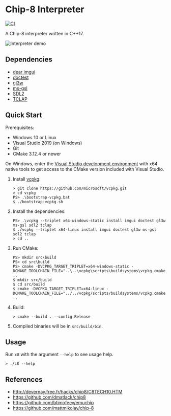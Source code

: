 # Chip-8 Interpreter

[![CI](https://github.com/alexguirre/chip8-interpreter/workflows/CI/badge.svg)](https://github.com/alexguirre/chip8-interpreter/actions?workflow=CI)

A Chip-8 interpreter written in C++17.

![Interpreter demo](https://i.imgur.com/jPXOMiE.gif)

## Dependencies

- [dear imgui](https://github.com/ocornut/imgui)
- [doctest](https://github.com/onqtam/doctest)
- [gl3w](https://github.com/skaslev/gl3w)
- [ms-gsl](https://github.com/Microsoft/GSL)
- [SDL2](https://www.libsdl.org/download-2.0.php)
- [TCLAP](http://tclap.sourceforge.net/)

## Quick Start

Prerequisites:

- Windows 10 or Linux
- Visual Studio 2019 (on Windows)
- Git
- CMake 3.12.4 or newer

On Windows, enter the [Visual Studio development environment](https://docs.microsoft.com/en-us/cpp/build/building-on-the-command-line?view=vs-2019) with x64 native tools to get access to the CMake version included with Visual Studio.

1. Install [vcpkg](https://github.com/Microsoft/vcpkg):

    ```console
    > git clone https://github.com/microsoft/vcpkg.git
    > cd vcpkg
    PS> .\bootstrap-vcpkg.bat
    $ ./bootstrap-vcpkg.sh
    ```

1. Install the dependencies:

    ```console
    PS> .\vcpkg --triplet x64-windows-static install imgui doctest gl3w ms-gsl sdl2 tclap
    $ ./vcpkg --triplet x64-linux install imgui doctest gl3w ms-gsl sdl2 tclap
    > cd ..
    ```

1. Run CMake:

    ```console
    PS> mkdir src\build
    PS> cd src\build
    PS> cmake -DVCPKG_TARGET_TRIPLET=x64-windows-static -DCMAKE_TOOLCHAIN_FILE="..\..\vcpkg\scripts\buildsystems\vcpkg.cmake" ..
    $ mkdir src/build
    $ cd src/build
    $ cmake -DVCPKG_TARGET_TRIPLET=x64-linux -DCMAKE_TOOLCHAIN_FILE="../../vcpkg/scripts/buildsystems/vcpkg.cmake" ..
    ```

1. Build:

    ```console
    > cmake --build . --config Release
    ```

1. Compiled binaries will be in `src/build/bin`.

## Usage

Run `c8` with the argument `--help` to see usage help.

```console
> ./c8 --help
```

## References

- http://devernay.free.fr/hacks/chip8/C8TECH10.HTM
- https://github.com/dmatlack/chip8
- https://github.com/btimofeev/emuchip
- https://github.com/mattmikolay/chip-8
